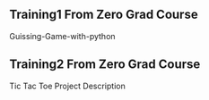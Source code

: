 ## Training1 From Zero Grad Course

Guissing-Game-with-python

## Training2 From Zero Grad Course
Tic Tac Toe Project Description


